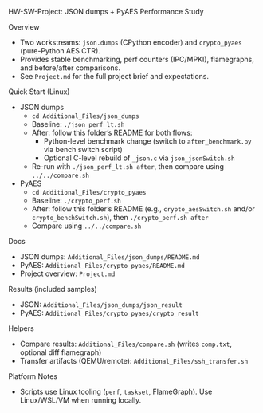 HW-SW-Project: JSON dumps + PyAES Performance Study

Overview
- Two workstreams: `json.dumps` (CPython encoder) and `crypto_pyaes` (pure-Python AES CTR).
- Provides stable benchmarking, perf counters (IPC/MPKI), flamegraphs, and before/after comparisons.
- See `Project.md` for the full project brief and expectations.

Quick Start (Linux)
- JSON dumps
  - `cd Additional_Files/json_dumps`
  - Baseline: `./json_perf_lt.sh`
  - After: follow this folder’s README for both flows:
    - Python-level benchmark change (switch to `after_benchmark.py` via bench switch script)
    - Optional C-level rebuild of `_json.c` via `json_jsonSwitch.sh`
  - Re-run with `./json_perf_lt.sh after`, then compare using `../../compare.sh`
- PyAES
  - `cd Additional_Files/crypto_pyaes`
  - Baseline: `./crypto_perf.sh`
  - After: follow this folder’s README (e.g., `crypto_aesSwitch.sh` and/or `crypto_benchSwitch.sh`), then `./crypto_perf.sh after`
  - Compare using `../../compare.sh`

Docs
- JSON dumps: `Additional_Files/json_dumps/README.md`
- PyAES: `Additional_Files/crypto_pyaes/README.md`
- Project overview: `Project.md`

Results (included samples)
- JSON: `Additional_Files/json_dumps/json_result`
- PyAES: `Additional_Files/crypto_pyaes/crypto_result`

Helpers
- Compare results: `Additional_Files/compare.sh` (writes `comp.txt`, optional diff flamegraph)
- Transfer artifacts (QEMU/remote): `Additional_Files/ssh_transfer.sh`

Platform Notes
- Scripts use Linux tooling (`perf`, `taskset`, FlameGraph). Use Linux/WSL/VM when running locally.

